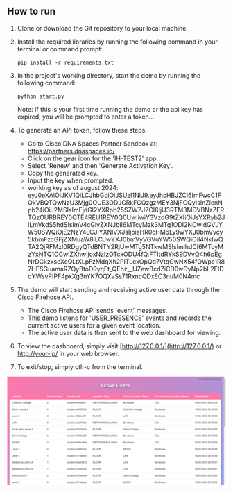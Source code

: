 ## How to run  
  
1. Clone or download the Git repository to your local machine.  

2. Install the required libraries by running the following command in your terminal or command prompt:  

   ```shell
   pip install -r requirements.txt
   ```

3. In the project's working directory, start the demo by running the following command:  
   ```shell
   python start.py
   ```
   
   Note: If this is your first time running the demo or the api key has expired, you will be prompted to enter a token...  
   
4. To generate an API token, follow these steps:  
   - Go to Cisco DNA Spaces Partner Sandbox at: https://partners.dnaspaces.io/  
   - Click on the gear icon for the 'IH-TEST2' app.  
   - Select 'Renew' and then 'Generate Activation Key'.  
   - Copy the generated key.  
   - Input the key when prompted.
   - working key as of august 2024: eyJ0eXAiOiJKV1QiLCJhbGciOiJSUzI1NiJ9.eyJhcHBJZCI6ImFwcC1FQkVBQTQwNzU3Mjg0OUE3ODJGRkFCQzgzMEY3NjFCQyIsInZlcnNpb24iOiJ2MSIsImFjdGl2YXRpb25SZWZJZCI6IjU3RTM3MDVBNzZERTQzOURBREY0QTE4REU1REY0Q0UwIiwiY3VzdG9tZXIiOiJsYXRyb2JlLmVkdS5hdSIsImV4cGlyZXNJbiI6MTcyMzk3MTg1ODI2NCwidGVuYW50SWQiOjE2NzY4LCJiYXNlVXJsIjoiaHR0cHM6Ly9wYXJ0bmVycy5kbmFzcGFjZXMuaW8iLCJwYXJ0bmVyVGVuYW50SWQiOiI4NkIwQTA2QjRFMzI0RDgyQTdBNTY2RjUwMTg5NTkwMSIsImlhdCI6MTcyMzYxNTQ1OCwiZXhwIjoxNzIzOTcxODU4fQ.FTItdRYkS9DVvQ4h6pEgNrDGkzxscXcQLtXLpFzMdqXh2PlTLcxOpQd7VtqGwNX54fOWps1R87HESGuamaRZQyBtoD9yqEt_QEhz__UZewBcdZiCD0wDyNp2bL2EIDqYWsvPIPF4pxXg3nYK7OQXvSs71RxncQDxEC3nuM0N4mc   
   
5. The demo will start sending and receiving active user data through the Cisco Firehose API.  
   - The Cisco Firehose API sends 'event' messages.  
   - This demo listens for 'USER_PRESENCE' events and records the current active users for a given event location.  
   - The active user data is then sent to the web dashboard for viewing.  

6. To view the dashboard, simply visit [http://127.0.0.1/](http://127.0.0.1/) or [http://your-ip/](http://your-ip/) in your web browser.

7. To exit/stop, simply ctlr-c from the terminal.
  
![screenshot](screenshots/screenshot.jpg)

